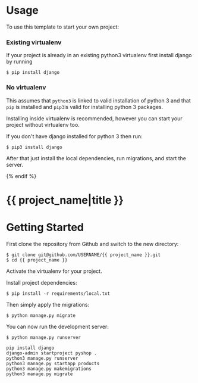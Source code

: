 
# Usage

To use this template to start your own project:

### Existing virtualenv

If your project is already in an existing python3 virtualenv first install django by running

    $ pip install django
          
### No virtualenv

This assumes that `python3` is linked to valid installation of python 3 and that `pip` is installed and `pip3`is valid
for installing python 3 packages.

Installing inside virtualenv is recommended, however you can start your project without virtualenv too.

If you don't have django installed for python 3 then run:

    $ pip3 install django
      
After that just install the local dependencies, run migrations, and start the server.

{% endif %}

# {{ project_name|title }}

# Getting Started

First clone the repository from Github and switch to the new directory:

    $ git clone git@github.com/USERNAME/{{ project_name }}.git
    $ cd {{ project_name }}
    
Activate the virtualenv for your project.
    
Install project dependencies:

    $ pip install -r requirements/local.txt
    
    
Then simply apply the migrations:

    $ python manage.py migrate
    

You can now run the development server:

    $ python manage.py runserver


```
pip install django
django-admin startproject pyshop .
python3 manage.py runserver
python3 manage.py startapp products
python3 manage.py makemigrations
python3 manage.py migrate
```
